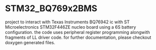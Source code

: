 # STM32_BQ769x2BMS
project to interact with Texas Instruments BQ76942 ic with ST Microelectronics STM32F446ZE nucleo board using a 6S battery configuration.
the code uses peripheral register programming alongwith fragments of LL driver code.
for further documentation, please checkout doxygen generated files.
